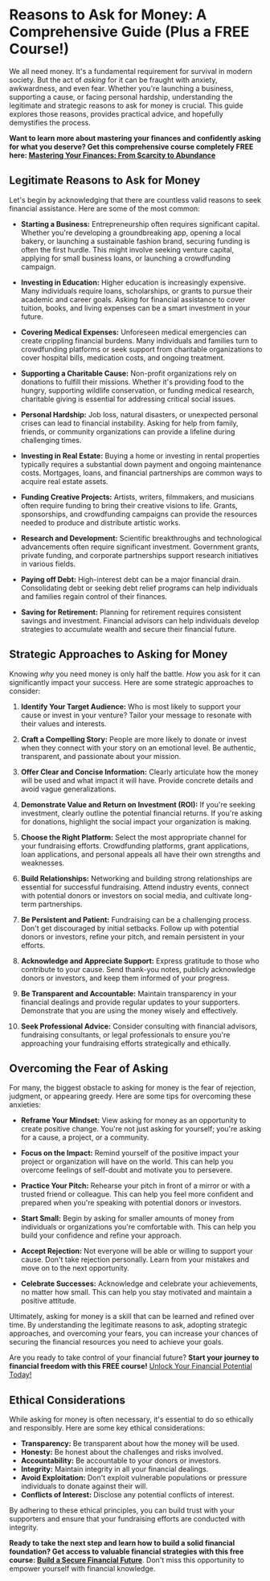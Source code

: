 # Reasons to Ask for Money: A Comprehensive Guide (Plus a FREE Course!)

We all need money. It's a fundamental requirement for survival in modern society. But the act of *asking* for it can be fraught with anxiety, awkwardness, and even fear. Whether you're launching a business, supporting a cause, or facing personal hardship, understanding the legitimate and strategic reasons to ask for money is crucial. This guide explores those reasons, provides practical advice, and hopefully demystifies the process.

**Want to learn more about mastering your finances and confidently asking for what you deserve? Get this comprehensive course completely FREE here: [Mastering Your Finances: From Scarcity to Abundance](https://udemywork.com/reasons-to-ask-for-money)**

## Legitimate Reasons to Ask for Money

Let's begin by acknowledging that there are countless valid reasons to seek financial assistance. Here are some of the most common:

*   **Starting a Business:** Entrepreneurship often requires significant capital. Whether you're developing a groundbreaking app, opening a local bakery, or launching a sustainable fashion brand, securing funding is often the first hurdle. This might involve seeking venture capital, applying for small business loans, or launching a crowdfunding campaign.

*   **Investing in Education:** Higher education is increasingly expensive. Many individuals require loans, scholarships, or grants to pursue their academic and career goals. Asking for financial assistance to cover tuition, books, and living expenses can be a smart investment in your future.

*   **Covering Medical Expenses:** Unforeseen medical emergencies can create crippling financial burdens. Many individuals and families turn to crowdfunding platforms or seek support from charitable organizations to cover hospital bills, medication costs, and ongoing treatment.

*   **Supporting a Charitable Cause:** Non-profit organizations rely on donations to fulfill their missions. Whether it's providing food to the hungry, supporting wildlife conservation, or funding medical research, charitable giving is essential for addressing critical social issues.

*   **Personal Hardship:** Job loss, natural disasters, or unexpected personal crises can lead to financial instability. Asking for help from family, friends, or community organizations can provide a lifeline during challenging times.

*   **Investing in Real Estate:** Buying a home or investing in rental properties typically requires a substantial down payment and ongoing maintenance costs. Mortgages, loans, and financial partnerships are common ways to acquire real estate assets.

*   **Funding Creative Projects:** Artists, writers, filmmakers, and musicians often require funding to bring their creative visions to life. Grants, sponsorships, and crowdfunding campaigns can provide the resources needed to produce and distribute artistic works.

*   **Research and Development:** Scientific breakthroughs and technological advancements often require significant investment. Government grants, private funding, and corporate partnerships support research initiatives in various fields.

*   **Paying off Debt:** High-interest debt can be a major financial drain. Consolidating debt or seeking debt relief programs can help individuals and families regain control of their finances.

*   **Saving for Retirement:** Planning for retirement requires consistent savings and investment. Financial advisors can help individuals develop strategies to accumulate wealth and secure their financial future.

## Strategic Approaches to Asking for Money

Knowing *why* you need money is only half the battle. *How* you ask for it can significantly impact your success. Here are some strategic approaches to consider:

1.  **Identify Your Target Audience:** Who is most likely to support your cause or invest in your venture? Tailor your message to resonate with their values and interests.

2.  **Craft a Compelling Story:** People are more likely to donate or invest when they connect with your story on an emotional level. Be authentic, transparent, and passionate about your mission.

3.  **Offer Clear and Concise Information:** Clearly articulate how the money will be used and what impact it will have. Provide concrete details and avoid vague generalizations.

4.  **Demonstrate Value and Return on Investment (ROI):** If you're seeking investment, clearly outline the potential financial returns. If you're asking for donations, highlight the social impact your organization is making.

5.  **Choose the Right Platform:** Select the most appropriate channel for your fundraising efforts. Crowdfunding platforms, grant applications, loan applications, and personal appeals all have their own strengths and weaknesses.

6.  **Build Relationships:** Networking and building strong relationships are essential for successful fundraising. Attend industry events, connect with potential donors or investors on social media, and cultivate long-term partnerships.

7.  **Be Persistent and Patient:** Fundraising can be a challenging process. Don't get discouraged by initial setbacks. Follow up with potential donors or investors, refine your pitch, and remain persistent in your efforts.

8.  **Acknowledge and Appreciate Support:** Express gratitude to those who contribute to your cause. Send thank-you notes, publicly acknowledge donors or investors, and keep them informed of your progress.

9.  **Be Transparent and Accountable:** Maintain transparency in your financial dealings and provide regular updates to your supporters. Demonstrate that you are using the money wisely and effectively.

10. **Seek Professional Advice:** Consider consulting with financial advisors, fundraising consultants, or legal professionals to ensure you're approaching your fundraising efforts strategically and ethically.

## Overcoming the Fear of Asking

For many, the biggest obstacle to asking for money is the fear of rejection, judgment, or appearing greedy. Here are some tips for overcoming these anxieties:

*   **Reframe Your Mindset:** View asking for money as an opportunity to create positive change. You're not just asking for yourself; you're asking for a cause, a project, or a community.

*   **Focus on the Impact:** Remind yourself of the positive impact your project or organization will have on the world. This can help you overcome feelings of self-doubt and motivate you to persevere.

*   **Practice Your Pitch:** Rehearse your pitch in front of a mirror or with a trusted friend or colleague. This can help you feel more confident and prepared when you're speaking with potential donors or investors.

*   **Start Small:** Begin by asking for smaller amounts of money from individuals or organizations you're comfortable with. This can help you build your confidence and refine your approach.

*   **Accept Rejection:** Not everyone will be able or willing to support your cause. Don't take rejection personally. Learn from your mistakes and move on to the next opportunity.

*   **Celebrate Successes:** Acknowledge and celebrate your achievements, no matter how small. This can help you stay motivated and maintain a positive attitude.

Ultimately, asking for money is a skill that can be learned and refined over time. By understanding the legitimate reasons to ask, adopting strategic approaches, and overcoming your fears, you can increase your chances of securing the financial resources you need to achieve your goals.

Are you ready to take control of your financial future? **Start your journey to financial freedom with this FREE course!** [Unlock Your Financial Potential Today!](https://udemywork.com/reasons-to-ask-for-money)

## Ethical Considerations

While asking for money is often necessary, it's essential to do so ethically and responsibly. Here are some key ethical considerations:

*   **Transparency:** Be transparent about how the money will be used.
*   **Honesty:** Be honest about the challenges and risks involved.
*   **Accountability:** Be accountable to your donors or investors.
*   **Integrity:** Maintain integrity in all your financial dealings.
*   **Avoid Exploitation:** Don't exploit vulnerable populations or pressure individuals to donate against their will.
*   **Conflicts of Interest:** Disclose any potential conflicts of interest.

By adhering to these ethical principles, you can build trust with your supporters and ensure that your fundraising efforts are conducted with integrity.

**Ready to take the next step and learn how to build a solid financial foundation? Get access to valuable financial strategies with this free course: [Build a Secure Financial Future](https://udemywork.com/reasons-to-ask-for-money)**. Don't miss this opportunity to empower yourself with financial knowledge.

